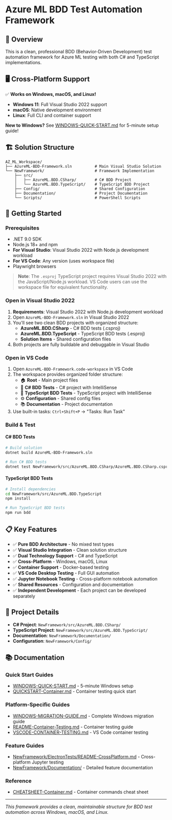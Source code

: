# Azure ML BDD Test Automation Framework

## 🎯 Overview
This is a clean, professional BDD (Behavior-Driven Development) test automation framework for Azure ML testing with both C# and TypeScript implementations.

## 🖥️ **Cross-Platform Support**
✅ **Works on Windows, macOS, and Linux!**
- **Windows 11**: Full Visual Studio 2022 support
- **macOS**: Native development environment
- **Linux**: Full CLI and container support

**New to Windows?** See [WINDOWS-QUICK-START.md](WINDOWS-QUICK-START.md) for 5-minute setup guide!

## 🏗️ Solution Structure
```
AZ_ML_Workspace/
├── AzureML-BDD-Framework.sln          # Main Visual Studio Solution
└── NewFramework/                      # Framework Implementation
    ├── src/
    │   ├── AzureML.BDD.CSharp/        # C# BDD Project
    │   └── AzureML.BDD.TypeScript/    # TypeScript BDD Project
    ├── Config/                        # Shared Configuration
    ├── Documentation/                 # Project Documentation
    └── Scripts/                       # PowerShell Scripts
```

## 🚀 Getting Started

### Prerequisites
- .NET 9.0 SDK
- Node.js 18+ and npm
- **For Visual Studio**: Visual Studio 2022 with Node.js development workload
- **For VS Code**: Any version (uses workspace file)
- Playwright browsers

> **Note**: The `.esproj` TypeScript project requires Visual Studio 2022 with the JavaScript/Node.js workload. VS Code users can use the workspace file for equivalent functionality.

### Open in Visual Studio 2022
1. **Requirements**: Visual Studio 2022 with Node.js development workload
2. Open `AzureML-BDD-Framework.sln` in Visual Studio 2022
3. You'll see two clean BDD projects with organized structure:
   - **AzureML.BDD.CSharp** - C# BDD tests (.csproj)
   - **AzureML.BDD.TypeScript** - TypeScript BDD tests (.esproj)
   - **Solution Items** - Shared configuration files
4. Both projects are fully buildable and debuggable in Visual Studio

### Open in VS Code
1. Open `AzureML-BDD-Framework.code-workspace` in VS Code
2. The workspace provides organized folder structure:
   - 🏠 **Root** - Main project files
   - 🔷 **C# BDD Tests** - C# project with IntelliSense
   - 📘 **TypeScript BDD Tests** - TypeScript project with IntelliSense
   - ⚙️ **Configuration** - Shared config files
   - 📚 **Documentation** - Project documentation
3. Use built-in tasks: `Ctrl+Shift+P` → "Tasks: Run Task"

### Build & Test

#### C# BDD Tests
```bash
# Build solution
dotnet build AzureML-BDD-Framework.sln

# Run C# BDD tests
dotnet test NewFramework/src/AzureML.BDD.CSharp/AzureML.BDD.CSharp.csproj
```

#### TypeScript BDD Tests
```bash
# Install dependencies
cd NewFramework/src/AzureML.BDD.TypeScript
npm install

# Run TypeScript BDD tests
npm run bdd
```

## 📋 Key Features
- ✅ **Pure BDD Architecture** - No mixed test types
- ✅ **Visual Studio Integration** - Clean solution structure
- ✅ **Dual Technology Support** - C# and TypeScript
- ✅ **Cross-Platform** - Windows, macOS, Linux
- ✅ **Container Support** - Docker-based testing
- ✅ **VS Code Desktop Testing** - Full GUI automation
- ✅ **Jupyter Notebook Testing** - Cross-platform notebook automation
- ✅ **Shared Resources** - Configuration and documentation
- ✅ **Independent Development** - Each project can be developed separately

## 📁 Project Details
- **C# Project**: `NewFramework/src/AzureML.BDD.CSharp/`
- **TypeScript Project**: `NewFramework/src/AzureML.BDD.TypeScript/`
- **Documentation**: `NewFramework/Documentation/`
- **Configuration**: `NewFramework/Config/`

## 📚 Documentation

### **Quick Start Guides**
- [WINDOWS-QUICK-START.md](WINDOWS-QUICK-START.md) - 5-minute Windows setup
- [QUICKSTART-Container.md](QUICKSTART-Container.md) - Container testing quick start

### **Platform-Specific Guides**
- [WINDOWS-MIGRATION-GUIDE.md](WINDOWS-MIGRATION-GUIDE.md) - Complete Windows migration guide
- [README-Container-Testing.md](README-Container-Testing.md) - Container testing guide
- [VSCODE-CONTAINER-TESTING.md](VSCODE-CONTAINER-TESTING.md) - VS Code container testing

### **Feature Guides**
- [NewFramework/ElectronTests/README-CrossPlatform.md](NewFramework/ElectronTests/README-CrossPlatform.md) - Cross-platform Jupyter testing
- [NewFramework/Documentation/](NewFramework/Documentation/) - Detailed feature documentation

### **Reference**
- [CHEATSHEET-Container.md](CHEATSHEET-Container.md) - Container commands cheat sheet

---
*This framework provides a clean, maintainable structure for BDD test automation across Windows, macOS, and Linux.*